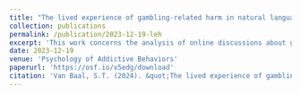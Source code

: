 ```yaml
---
title: "The lived experience of gambling-related harm in natural language"
collection: publications
permalink: /publication/2023-12-19-leh
excerpt: 'This work concerns the analysis of online discussions about gambling on the GamCare forum.'
date: 2023-12-19
venue: 'Psychology of Addictive Behaviors'
paperurl: 'https://osf.io/x5edg/download'
citation: 'Van Baal, S.T. (2024). &quot;The lived experience of gambling-related harm in natural language.&quot; <i>Psychology of Addictive Behaviors</i>.'
---
```

